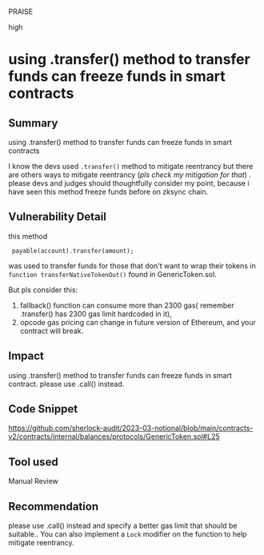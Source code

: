PRAISE

high

# using .transfer() method to transfer funds can freeze funds in smart contracts

## Summary
using .transfer() method to transfer funds can freeze funds in smart contracts

I know the devs used `.transfer()` method to mitigate reentrancy but there are others ways to mitigate reentrancy (_pls check my mitigation for that_) . 
please devs and judges should thoughtfully consider my point, because i have seen this method freeze funds before on zksync chain.

## Vulnerability Detail
this method 
```solidity
 payable(account).transfer(amount);
```
was used to transfer funds for those that don't want to wrap their tokens in `function transferNativeTokenOut()` found in GenericToken.sol.

But pls consider this:
1) fallback() function can consume more than 2300 gas( remember .transfer() has 2300 gas limit hardcoded in it), 
2) opcode gas pricing can change in future version of Ethereum, and your contract will break.

## Impact
using .transfer() method to transfer funds can freeze funds in smart contract. 
please use .call() instead.
## Code Snippet
https://github.com/sherlock-audit/2023-03-notional/blob/main/contracts-v2/contracts/internal/balances/protocols/GenericToken.sol#L25
## Tool used

Manual Review

## Recommendation
please use .call() instead and specify a better gas limit that should be suitable.. You can also implement a `Lock` modifier on the function to help mitigate reentrancy. 